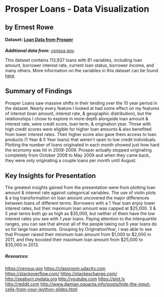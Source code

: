 # Prosper Loans - Data Visualization
## by Ernest Rowe


#### Dataset: [Loan Data from Prosper](https://www.google.com/url?q=https://s3.amazonaws.com/udacity-hosted-downloads/ud651/prosperLoanData.csv&sa=D&ust=1546576456543000)
_**Additional data from:** [census.gov](https://www2.census.gov/programs-surveys/popest/datasets/2010-2018/national/totals/nst-est2018-alldata.csv)_

This dataset contains 113,937 loans with 81 variables, including loan amount, borrower interest rate, current loan status, borrower income, and many others. More information on the variables in this dataset can be found [here](https://www.google.com/url?q=https://docs.google.com/spreadsheet/ccc?key%3D0AllIqIyvWZdadDd5NTlqZ1pBMHlsUjdrOTZHaVBuSlE%26usp%3Dsharing&sa=D&ust=1546576456544000).


## Summary of Findings

Prosper Loans saw massive shifts in their lending over the 10 year period in the dataset. Nearly every feature I looked at had some effect on my features of interest (loan amount, interest rate, & geographic distribution), but the relationships I chose to explore in more depth alongside loan amount & interest rate, were credit score, loan term, & origination year. Those with high credit scores were eligible for higher loan amounts & also benefited from lower interest rates. Their higher score also gave them access to loan products (1 Year & 5 Year loans) that weren't open to low credit individuals. Plotting the number of loans originated in each month showed just how hard the economy was hit in 2008-2009. Prosper actually stopped originating completely from October 2008 to May 2009 and when they came back, they were only originating a couple loans per month until August.


## Key Insights for Presentation

The greatest insights gained from the presentation were from plotting loan amount & interest rate against categorical variables. The use of violin plots & a log transformation on loan amount uncovered the major differences between loans of different terms. Borrowers with a 1 Year loan enjoy lower interest rates, but their maximum loan amount was capped at $25,000. 3 & 5 year terms both go as high as $35,000, but neither of them have the low interest rates you see with 1 year loans. Paying attention to the interquartile ranges, you can see that almost all of the people taking out 5 year loans do so for large loan amounts. Grouping by OriginationYear, I was able to see that Prosper raised their minimum loan amount from $1,000 to $2,000 in 2011, and they boosted their maximum loan amount from $25,000 to $35,000 in 2013.

##### Resources:
https://census.gov
https://classroom.udacity.com
https://stackoverflow.com/
https://stackexchange.com/
http://seaborn.pydata.org
http://youtube.com
https://plot.ly
http://reddit.com
http://www.damian.oquanta.info/posts/hide-the-input-cells-from-your-ipython-slides.html

